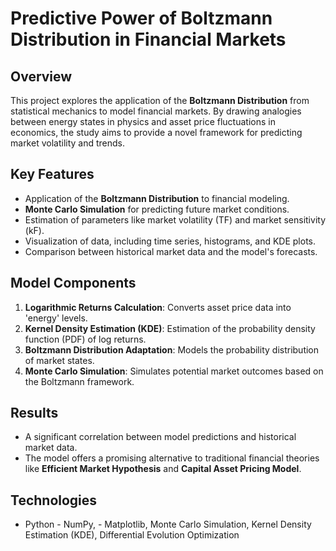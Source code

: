 # Predictive Power of Boltzmann Distribution in Financial Markets

## Overview
This project explores the application of the **Boltzmann Distribution** from statistical mechanics to model financial markets. By drawing analogies between energy states in physics and asset price fluctuations in economics, the study aims to provide a novel framework for predicting market volatility and trends.

## Key Features
- Application of the **Boltzmann Distribution** to financial modeling.
- **Monte Carlo Simulation** for predicting future market conditions.
- Estimation of parameters like market volatility (TF) and market sensitivity (kF).
- Visualization of data, including time series, histograms, and KDE plots.
- Comparison between historical market data and the model's forecasts.

## Model Components
1. **Logarithmic Returns Calculation**: Converts asset price data into 'energy' levels.
2. **Kernel Density Estimation (KDE)**: Estimation of the probability density function (PDF) of log returns.
3. **Boltzmann Distribution Adaptation**: Models the probability distribution of market states.
4. **Monte Carlo Simulation**: Simulates potential market outcomes based on the Boltzmann framework.

## Results
- A significant correlation between model predictions and historical market data.
- The model offers a promising alternative to traditional financial theories like **Efficient Market Hypothesis** and **Capital Asset Pricing Model**.

## Technologies
- Python - NumPy, - Matplotlib, Monte Carlo Simulation, Kernel Density Estimation (KDE), Differential Evolution Optimization
